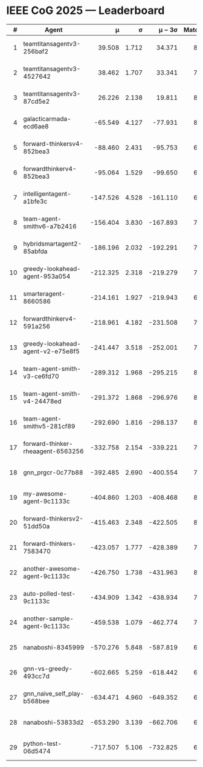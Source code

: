 # IEEE CoG 2025 — Leaderboard

| # | Agent | μ | σ | μ − 3σ | Matches | Updated |
|---:|---|---:|---:|---:|---:|---|
| 1 | teamtitansagentv3-256baf2 | 39.508 | 1.712 | 34.371 | 8280 | 2025-08-20 08:26 |
| 2 | teamtitansagentv3-4527642 | 38.462 | 1.707 | 33.341 | 7714 | 2025-08-20 08:26 |
| 3 | teamtitansagentv3-87cd5e2 | 26.226 | 2.138 | 19.811 | 8606 | 2025-08-20 08:26 |
| 4 | galacticarmada-ecd6ae8 | -65.549 | 4.127 | -77.931 | 8140 | 2025-08-20 08:26 |
| 5 | forward-thinkersv4-852bea3 | -88.460 | 2.431 | -95.753 | 6834 | 2025-08-20 08:26 |
| 6 | forwardthinkerv4-852bea3 | -95.064 | 1.529 | -99.650 | 6460 | 2025-08-20 08:26 |
| 7 | intelligentagent-a1bfe3c | -147.526 | 4.528 | -161.110 | 6640 | 2025-08-20 08:26 |
| 8 | team-agent-smithv6-a7b2416 | -156.404 | 3.830 | -167.893 | 7880 | 2025-08-20 08:26 |
| 9 | hybridsmartagent2-85abfda | -186.196 | 2.032 | -192.291 | 7333 | 2025-08-20 08:26 |
| 10 | greedy-lookahead-agent-953a054 | -212.325 | 2.318 | -219.279 | 7904 | 2025-08-20 08:26 |
| 11 | smarteragent-8660586 | -214.161 | 1.927 | -219.943 | 6903 | 2025-08-20 08:26 |
| 12 | forwardthinkerv4-591a256 | -218.961 | 4.182 | -231.508 | 7054 | 2025-08-20 08:26 |
| 13 | greedy-lookahead-agent-v2-e75e8f5 | -241.447 | 3.518 | -252.001 | 7864 | 2025-08-20 08:26 |
| 14 | team-agent-smith-v3-ce6fd70 | -289.312 | 1.968 | -295.215 | 8682 | 2025-08-20 08:26 |
| 15 | team-agent-smith-v4-24478ed | -291.372 | 1.868 | -296.976 | 8662 | 2025-08-20 08:26 |
| 16 | team-agent-smithv5-281cf89 | -292.690 | 1.816 | -298.137 | 8220 | 2025-08-20 08:26 |
| 17 | forward-thinker-rheaagent-6563256 | -332.758 | 2.154 | -339.221 | 7440 | 2025-08-20 08:26 |
| 18 | gnn_prgcr-0c77b88 | -392.485 | 2.690 | -400.554 | 7430 | 2025-08-20 08:26 |
| 19 | my-awesome-agent-9c1133c | -404.860 | 1.203 | -408.468 | 8280 | 2025-08-20 08:26 |
| 20 | forward-thinkersv2-51dd50a | -415.463 | 2.348 | -422.505 | 8360 | 2025-08-20 08:26 |
| 21 | forward-thinkers-7583470 | -423.057 | 1.777 | -428.389 | 7460 | 2025-08-20 08:26 |
| 22 | another-awesome-agent-9c1133c | -426.750 | 1.738 | -431.963 | 8700 | 2025-08-20 08:26 |
| 23 | auto-polled-test-9c1133c | -434.909 | 1.342 | -438.934 | 7620 | 2025-08-20 08:26 |
| 24 | another-sample-agent-9c1133c | -459.538 | 1.079 | -462.774 | 7780 | 2025-08-20 08:26 |
| 25 | nanaboshi-8345999 | -570.276 | 5.848 | -587.819 | 6920 | 2025-08-20 08:26 |
| 26 | gnn-vs-greedy-493cc7d | -602.665 | 5.259 | -618.442 | 6400 | 2025-08-20 08:26 |
| 27 | gnn_naive_self_play-b568bee | -634.471 | 4.960 | -649.352 | 6780 | 2025-08-20 08:26 |
| 28 | nanaboshi-53833d2 | -653.290 | 3.139 | -662.706 | 6060 | 2025-08-20 08:26 |
| 29 | python-test-06d5474 | -717.507 | 5.106 | -732.825 | 6590 | 2025-08-20 08:26 |
